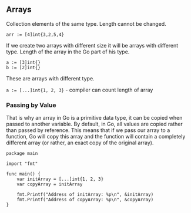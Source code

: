 ## Arrays

Collection elements of the same type. 
Length cannot be changed.

`arr := [4]int{3,2,5,4}`

If we create two arrays with different size it will be arrays with different type.
Length of the array in the Go part of his type.

```
a := [3]int{}
b := [2]int{}
```
These are arrays with different type.

`a := [...]int{1, 2, 3}` - compiler can count length of array


### Passing by Value
That is why an array in Go is a primitive data type, it can be copied when passed to another variable. By default, in Go, all values are copied rather than passed by reference. This means that if we pass our array to a function, Go will copy this array and the function will contain a completely different array (or rather, an exact copy of the original array).

```
package main

import "fmt"

func main() {
	var initArray = [...]int{1, 2, 3}
	var copyArray = initArray

	fmt.Printf("Address of initArray: %p\n", &initArray)
	fmt.Printf("Address of copyArray: %p\n", &copyArray)
}
```
